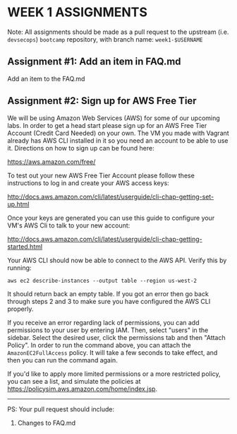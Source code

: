 # WEEK 1 ASSIGNMENTS

Note: All assignments should be made as a pull request to the upstream (i.e. `devsecops`) `bootcamp` repository, with branch name: `week1-$USERNAME`

## Assignment \#1: Add an item in FAQ.md
Add an item to the FAQ.md

## Assignment \#2: Sign up for AWS Free Tier
We will be using Amazon Web Services (AWS) for some of our upcoming labs. In order to get a head start please sign up for an AWS Free Tier Account (Credit Card Needed) on your own. The VM you made with Vagrant already has AWS CLI installed in it so you need an account to be able to use it. Directions on how to sign up can be found here:

https://aws.amazon.com/free/

To test out your new AWS Free Tier Account please follow these instructions to log in and create your AWS access keys:

http://docs.aws.amazon.com/cli/latest/userguide/cli-chap-getting-set-up.html

Once your keys are generated you can use this guide to configure your VM's AWS Cli to talk to your new account:

http://docs.aws.amazon.com/cli/latest/userguide/cli-chap-getting-started.html

Your AWS CLI should now be able to connect to the AWS API. Verify this by running:

```
aws ec2 describe-instances --output table --region us-west-2
```
It should return back an empty table. If you got an error then go back through steps 2 and 3 to make sure you have configured the AWS CLI properly.

If you receive an error regarding lack of permissions, you can add permissions to your user by entering IAM. Then, select "users" in the sidebar. Select the desired user, click the permissions tab and then "Attach Policy". In order to run the command above, you can attach the `AmazonEC2FullAccess` policy. It will take a few seconds to take effect, and then you can run the command again.  

If you'd like to apply more limited permissions or a more restricted policy, you can see a list, and simulate the policies at https://policysim.aws.amazon.com/home/index.jsp.

-----
PS: Your pull request should include:

1. Changes to FAQ.md
